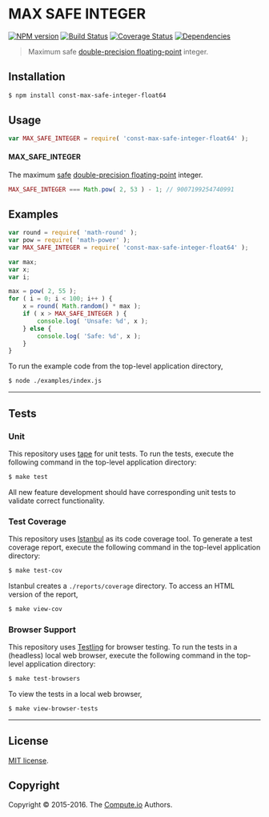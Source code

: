 MAX SAFE INTEGER
===
[![NPM version][npm-image]][npm-url] [![Build Status][build-image]][build-url] [![Coverage Status][coverage-image]][coverage-url] [![Dependencies][dependencies-image]][dependencies-url]

> Maximum safe [double-precision floating-point][ieee754] integer.


## Installation

``` bash
$ npm install const-max-safe-integer-float64
```


## Usage

``` javascript
var MAX_SAFE_INTEGER = require( 'const-max-safe-integer-float64' );
```

#### MAX_SAFE_INTEGER

The maximum [safe][safe-integers] [double-precision floating-point][ieee754] integer.

``` javascript
MAX_SAFE_INTEGER === Math.pow( 2, 53 ) - 1; // 9007199254740991
```


## Examples

``` javascript
var round = require( 'math-round' );
var pow = require( 'math-power' );
var MAX_SAFE_INTEGER = require( 'const-max-safe-integer-float64' );

var max;
var x;
var i;

max = pow( 2, 55 );
for ( i = 0; i < 100; i++ ) {
	x = round( Math.random() * max );
	if ( x > MAX_SAFE_INTEGER ) {
		console.log( 'Unsafe: %d', x );
	} else {
		console.log( 'Safe: %d', x );
	}
}
```

To run the example code from the top-level application directory,

``` bash
$ node ./examples/index.js
```


---
## Tests

### Unit

This repository uses [tape][tape] for unit tests. To run the tests, execute the following command in the top-level application directory:

``` bash
$ make test
```

All new feature development should have corresponding unit tests to validate correct functionality.


### Test Coverage

This repository uses [Istanbul][istanbul] as its code coverage tool. To generate a test coverage report, execute the following command in the top-level application directory:

``` bash
$ make test-cov
```

Istanbul creates a `./reports/coverage` directory. To access an HTML version of the report,

``` bash
$ make view-cov
```


### Browser Support

This repository uses [Testling][testling] for browser testing. To run the tests in a (headless) local web browser, execute the following command in the top-level application directory:

``` bash
$ make test-browsers
```

To view the tests in a local web browser,

``` bash
$ make view-browser-tests
```

<!-- [![browser support][browsers-image]][browsers-url] -->


---
## License

[MIT license](http://opensource.org/licenses/MIT).


## Copyright

Copyright &copy; 2015-2016. The [Compute.io][compute-io] Authors.


[npm-image]: http://img.shields.io/npm/v/const-max-safe-integer-float64.svg
[npm-url]: https://npmjs.org/package/const-max-safe-integer-float64

[build-image]: http://img.shields.io/travis/const-io/max-safe-integer-float64/master.svg
[build-url]: https://travis-ci.org/const-io/max-safe-integer-float64

[coverage-image]: https://img.shields.io/codecov/c/github/const-io/max-safe-integer-float64/master.svg
[coverage-url]: https://codecov.io/github/const-io/max-safe-integer-float64?branch=master

[dependencies-image]: http://img.shields.io/david/const-io/max-safe-integer-float64.svg
[dependencies-url]: https://david-dm.org/const-io/max-safe-integer-float64

[dev-dependencies-image]: http://img.shields.io/david/dev/const-io/max-safe-integer-float64.svg
[dev-dependencies-url]: https://david-dm.org/dev/const-io/max-safe-integer-float64

[github-issues-image]: http://img.shields.io/github/issues/const-io/max-safe-integer-float64.svg
[github-issues-url]: https://github.com/const-io/max-safe-integer-float64/issues

[tape]: https://github.com/substack/tape
[istanbul]: https://github.com/gotwarlost/istanbul
[testling]: https://ci.testling.com

[compute-io]: https://github.com/compute-io

[safe-integers]: http://www.2ality.com/2013/10/safe-integers.html
[ieee754]: https://en.wikipedia.org/wiki/IEEE_754-1985
